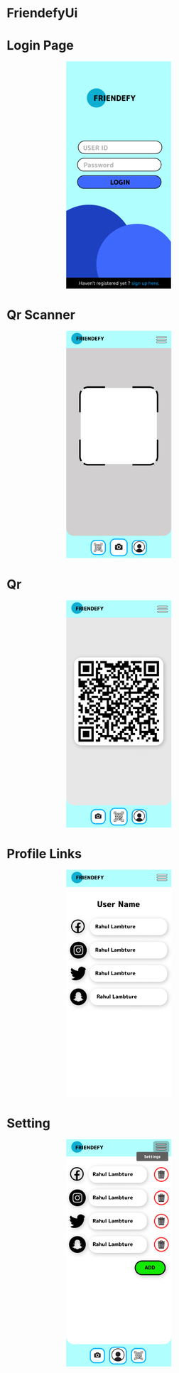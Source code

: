 # FriendefyUi
# Login Page

<p align="center">
<img src="Login%20Page.jpg" />
</p>

# Qr Scanner

<p align="center">
<img src="Qr%20Scanner.jpg" />
</p>

# Qr

<p align="center">
<img src="Qr.jpg" />
</p>

# Profile Links

<p align="center">
<img src="Links.jpg" />
</p>

# Setting

<p align="center">
<img src="settings.jpg" />
</p>

